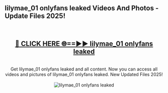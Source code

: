 <h2>lilymae_01 onlyfans leaked Videos And Photos - Update Files 2025!</h2>
<br>
<div align="center">
<h2><a href="https://top-ai-tools.click/QrbHav" rel="nofollow">🔴 CLICK HERE 🌐==►► lilymae_01 onlyfans leaked</a></h2>
<br>
Get lilymae_01 onlyfans leaked and all content. Now you can access all videos and pictures of lilymae_01 onlyfans leaked. New Updated Files 2025!
<br>
<br>
<a href="https://top-ai-tools.click/QrbHav" rel="nofollow" data-target="animated-image.originalLink"><img src="https://i.ibb.co.com/WyWwxjT/player-gif2.gif" alt="lilymae_01 onlyfans leaked" style="max-width: 100%; display: inline-block;" data-target="animated-image.originalImage"></a>
</div>
<br>